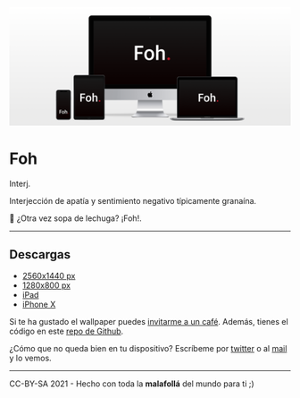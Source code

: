 ![Foh.](./assets/img/hero.png)
# Foh
Interj.

Interjección de apatía y sentimiento negativo típicamente granaína.

💬 ¿Otra vez sopa de lechuga? ¡Foh!.

---

## Descargas

- [2560x1440 px](assets/wallpapers/dark/foh-wallpaper-2560x1440-dark.png)
- [1280x800 px](assets/wallpapers/dark/foh-wallpaper-1280x800-dark.png)
- [iPad](assets/wallpapers/dark/foh-wallpaper-ipad-dark.png)
- [iPhone X](assets/wallpapers/dark/foh-wallpaper-iphoneX-dark.png)

Si te ha gustado el wallpaper puedes [invitarme a un café](https://ko-fi.com/E1E435KTC). Además, tienes el código en este [repo de Github](https://github.com/oneeyedman/foh).

¿Cómo que no queda bien en tu dispositivo?
Escríbeme por [twitter](https://twitter.com/oneeyedman) o al [mail](mailto:carlos@spacenomads.com) y lo vemos.

---

CC-BY-SA 2021 - Hecho con toda la **malafollá** del mundo para ti ;)
